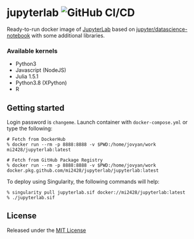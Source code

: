 # jupyterlab ![GitHub CI/CD](https://github.com/mi2428/jupyterlab/workflows/GitHub%20CI/CD/badge.svg)

Ready-to-run docker image of [JupyterLab](https://github.com/jupyterlab/jupyterlab) based on [jupyter/datascience-notebook](https://hub.docker.com/r/jupyter/base-notebook/) with some additional libraries.

### Available kernels

- Python3
- Javascript (NodeJS)
- Julia 1.5.1
- Python3.8 (XPython)
- R

## Getting started

Login password is `changeme`. Launch container with `docker-compose.yml` or type the following:

```
# Fetch from DockerHub
% docker run --rm -p 8888:8888 -v $PWD:/home/jovyan/work mi2428/jupyterlab:latest

# Fetch from GitHub Package Registry
% docker run --rm -p 8888:8888 -v $PWD:/home/jovyan/work docker.pkg.github.com/mi2428/jupyterlab/jupyterlab:latest
```

To deploy using Singularity, the following commands will help:

```
% singularity pull jupyterlab.sif docker://mi2428/jupyterlab:latest
% ./jupyterlab.sif
```

## License

Released under the [MIT License](LICENSE)
